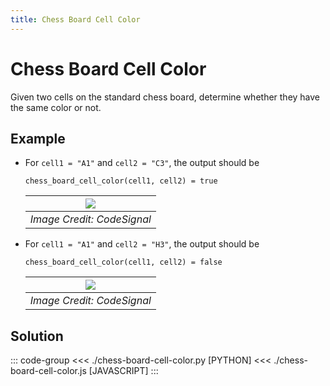 ```yaml
---
title: Chess Board Cell Color
---
```


# Chess Board Cell Color

Given two cells on the standard chess board, determine whether they have the same color or not.

## Example

- For `cell1 = "A1"` and `cell2 = "C3"`, the output should be

  ```:no-line-numbers
  chess_board_cell_color(cell1, cell2) = true
  ```

  | ![](https://codesignal.s3.amazonaws.com/tasks/chessBoardCellColor/img/example1.png?_tm=1624649616776)
  | :-:
  | _Image Credit: CodeSignal_

- For `cell1 = "A1"` and `cell2 = "H3"`, the output should be

  ```:no-line-numbers
  chess_board_cell_color(cell1, cell2) = false
  ```

  | ![](https://codesignal.s3.amazonaws.com/tasks/chessBoardCellColor/img/example2.png?_tm=1624649617010)
  | :-: |
  | _Image Credit: CodeSignal_

## Solution

::: code-group
<<< ./chess-board-cell-color.py [PYTHON]
<<< ./chess-board-cell-color.js [JAVASCRIPT]
:::
